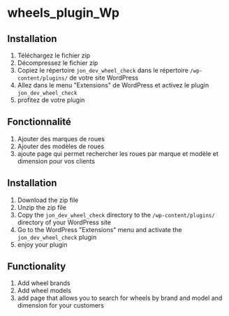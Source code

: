 # wheels_plugin_Wp

<!-- Notice instalation plugin worl presse  en fr-->

## Installation

1. Téléchargez le fichier zip
2. Décompressez le fichier zip
3. Copiez le répertoire `jon_dev_wheel_check` dans le répertoire `/wp-content/plugins/` de votre site WordPress
4. Allez dans le menu "Extensions" de WordPress et activez le plugin `jon_dev_wheel_check`
5. profitez de votre plugin

## Fonctionnalité

1. Ajouter des marques de roues
2. Ajouter des modèles de roues
3. ajoute page qui permet rechercher les roues par marque et modèle et dimension pour vos clients




<!-- en -->

## Installation

1. Download the zip file
2. Unzip the zip file
3. Copy the `jon_dev_wheel_check` directory to the `/wp-content/plugins/` directory of your WordPress site
4. Go to the WordPress "Extensions" menu and activate the `jon_dev_wheel_check` plugin
5. enjoy your plugin

## Functionality

1. Add wheel brands
2. Add wheel models
3. add page that allows you to search for wheels by brand and model and dimension for your customers



